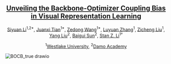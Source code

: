 <div align="center">
<h2><a href="https://github.com/Westlake-AI/Backbone-vs-Optimizer">Unveiling the Backbone-Optimizer Coupling Bias in Visual Representation Learning</a></h2>

[Siyuan Li](https://lupin1998.github.io/)<sup>1,2\*</sup>, [Juanxi Tian](https://openreview.net/profile?id=~Juanxi_Tian1)<sup>1\*</sup>, [Zedong Wang](https://zedongwang.netlify.app/)<sup>1\*</sup>, [Luyuan Zhang](https://openreview.net/profile?id=~Luyuan_Zhang1)<sup>1</sup>, [Zicheng Liu](https://pone7.github.io/)<sup>1</sup>, [Yang Liu](https://scholar.google.co.id/citations?user=t1emSE0AAAAJ&hl=zh-CN)<sup>2</sup>, [Baigui Sun](https://scholar.google.co.id/citations?user=ZNhTHywAAAAJ&hl=zh-CN)<sup>2</sup>, [Stan Z. Li](https://scholar.google.com/citations?user=Y-nyLGIAAAAJ&hl=zh-CN)<sup>1†</sup>

<sup>1</sup>[Westlake University](https://westlake.edu.cn/), <sup>2</sup>[Damo Academy](https://damo.alibaba.com/?language=en)
</div>


![BOCB_true drawio](https://github.com/user-attachments/assets/9d43a145-5c27-4f7d-a1f2-a8665af7af85)
